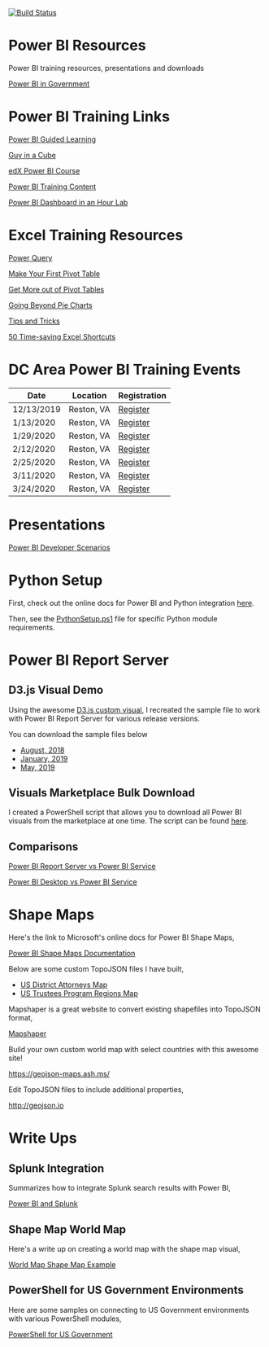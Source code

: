 [![Build Status](https://dev.azure.com/stevewi2019/stevewi/_apis/build/status/SteveWinward.PowerBI?branchName=master)](https://dev.azure.com/stevewi2019/stevewi/_build/latest?definitionId=1&branchName=master)

# Power BI Resources
Power BI training resources, presentations and downloads

[Power BI in Government](https://powergi.blog/)

# Power BI Training Links
[Power BI Guided Learning](https://docs.microsoft.com/en-us/power-bi/guided-learning/)

[Guy in a Cube](https://www.youtube.com/channel/UCFp1vaKzpfvoGai0vE5VJ0w)

[edX Power BI Course](https://www.edx.org/course/analyzing-and-visualizing-data-with-power-bi-0)

[Power BI Training Content](https://aka.ms/PBITraining)

[Power BI Dashboard in an Hour Lab](https://aka.ms/pbi-diah)

# Excel Training Resources
[Power Query](https://templates.office.com/en-us/power-query-tutorial-tm11414620)

[Make Your First Pivot Table](https://templates.office.com/en-us/pivottable-tutorial-tm16400647)

[Get More out of Pivot Tables](https://templates.office.com/en-us/get-more-out-of-pivottables-tm16410255)

[Going Beyond Pie Charts](https://templates.office.com/en-us/beyond-pie-charts-tutorial-tm45299826)

[Tips and Tricks](https://templates.office.com/en-us/tips-tricks-tm22725512)

[50 Time-saving Excel Shortcuts](https://templates.office.com/en-us/50-time-saving-excel-shortcuts-tm67670278)

# DC Area Power BI Training Events
|Date|Location|Registration|
|---|---|---|
|12/13/2019|Reston, VA|[Register](https://www.microsoftevents.com/profile/form/index.cfm?PKformID=0x79217850001&ch=x4)|
|1/13/2020|Reston, VA|[Register](https://www.microsoftevents.com/profile/form/index.cfm?PKformID=0x88481680001&ch=x4)|
|1/29/2020|Reston, VA|[Register](https://www.microsoftevents.com/profile/form/index.cfm?PKformID=0x88529560001&ch=x4)|
|2/12/2020|Reston, VA|[Register](https://www.microsoftevents.com/profile/form/index.cfm?PKformID=0x87163080001&ch=x4)|
|2/25/2020|Reston, VA|[Register](https://www.microsoftevents.com/profile/form/index.cfm?PKformID=0x88530890001&ch=x4)|
|3/11/2020|Reston, VA|[Register](https://www.microsoftevents.com/profile/form/index.cfm?PKformID=0x88488140001&ch=x4)|
|3/24/2020|Reston, VA|[Register](https://www.microsoftevents.com/profile/form/index.cfm?PKformID=0x88489470001&ch=x4)|

# Presentations
[Power BI Developer Scenarios](https://aka.ms/steve-pbi-dev)

# Python Setup
First, check out the online docs for Power BI and Python integration [here](https://docs.microsoft.com/en-us/power-bi/desktop-python-scripts).

Then, see the [PythonSetup.ps1](/Python/PythonSetup.ps1) file for specific Python module requirements.

# Power BI Report Server
## D3.js Visual Demo
Using the awesome [D3.js custom visual](https://appsource.microsoft.com/en-us/product/power-bi-visuals/WA104381354?tab=Overview), I recreated the sample file to work with Power BI Report Server for various release versions. 

You can download the sample files below

* [August, 2018](/Misc/d3js_report_server_aug_2018.pbix)
* [January, 2019](/Misc/d3js_report_server_jan_2019.pbix)
* [May, 2019](/Misc/d3js_report_server_may_2019.pbix)

## Visuals Marketplace Bulk Download
I created a PowerShell script that allows you to download all Power BI visuals from the marketplace at one time.  The script can be found [here](/Misc/VisualsBulkDownloadTool.ps1).

## Comparisons
[Power BI Report Server vs Power BI Service](https://docs.microsoft.com/en-us/power-bi/report-server/compare-report-server-service#features-of-power-bi-report-server-and-the-power-bi-service)

[Power BI Desktop vs Power BI Service](https://docs.microsoft.com/en-us/power-bi/designer/service-service-vs-desktop)

# Shape Maps
Here's the link to Microsoft's online docs for Power BI Shape Maps,

[Power BI Shape Maps Documentation](https://docs.microsoft.com/en-us/power-bi/visuals/desktop-shape-map)

Below are some custom TopoJSON files I have built,

* [US District Attorneys Map](/ShapeMaps/US_DistrictAttorneys_CONUS.json)
* [US Trustees Program Regions Map](/ShapeMaps/USTP_Regions_Map_CONUS.json)

Mapshaper is a great website to convert existing shapefiles into TopoJSON format,

[Mapshaper](https://mapshaper.org/)

Build your own custom world map with select countries with this awesome site!

https://geojson-maps.ash.ms/

Edit TopoJSON files to include additional properties,

http://geojson.io


# Write Ups
## Splunk Integration
Summarizes how to integrate Splunk search results with Power BI,

[Power BI and Splunk](/WriteUps/splunk.md)

## Shape Map World Map
Here's a write up on creating a world map with the shape map visual,

[World Map Shape Map Example](/WriteUps/world-map.md)

## PowerShell for US Government Environments
Here are some samples on connecting to US Government environments with various PowerShell modules,

[PowerShell for US Government](/WriteUps/powershell.md)
